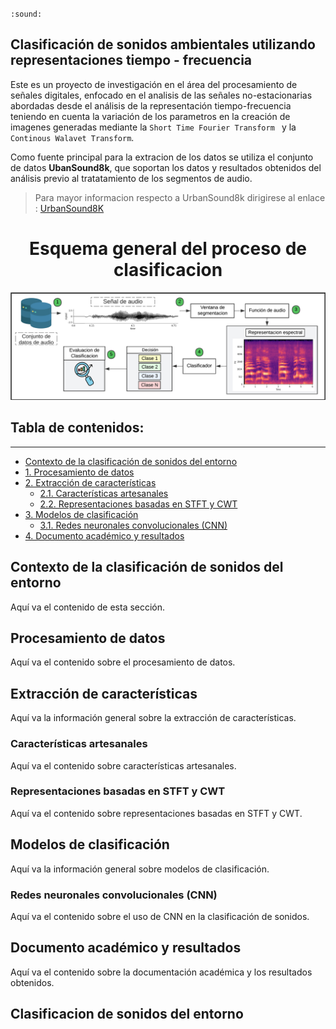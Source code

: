  `:sound:` 

## Clasificación de sonidos ambientales utilizando representaciones tiempo - frecuencia

Este es un proyecto de investigación en el área del procesamiento de señales digitales, enfocado en el analisis de las señales no-estacionarias abordadas desde el análisis de la representación tiempo-frecuencia teniendo en cuenta la variación  de los parametros en la creación de imagenes generadas mediante la `Short Time Fourier Transform ` y la `Continous Walavet Transform`.

Como fuente principal para la extracion de los datos se utiliza el conjunto de datos **UbanSound8k**, que soportan los datos y resultados obtenidos del análisis previo al tratatamiento de los segmentos de audio.
> Para mayor informacion respecto a UrbanSound8k dirigirese al enlace  :  [UrbanSound8K](https://urbansounddataset.weebly.com/urbansound8k.html)

<h1 align="center"> Esquema general del proceso de clasificacion </h1>
<p align="center"><img src = "Imagenes/D-Fondo-Claro.png"> </p>

## Tabla de contenidos:
---
- [Contexto de la clasificación de sonidos del entorno](#contexto-de-la-clasificación-de-sonidos-del-entorno)  
- [1. Procesamiento de datos](#procesamiento-de-datos)  
- [2. Extracción de características](#extracción-de-características)  
  - [2.1. Características artesanales](#características-artesanales)  
  - [2.2. Representaciones basadas en STFT y CWT](#representaciones-basadas-en-stft-y-cwt)  
- [3. Modelos de clasificación](#modelos-de-clasificación)  
  - [3.1. Redes neuronales convolucionales (CNN)](#redes-neuronales-convolucionales-cnn)  
- [4. Documento académico y resultados](#documento-académico-y-resultados)  



## Contexto de la clasificación de sonidos del entorno
Aquí va el contenido de esta sección.

## Procesamiento de datos
Aquí va el contenido sobre el procesamiento de datos.

## Extracción de características
Aquí va la información general sobre la extracción de características.

### Características artesanales
Aquí va el contenido sobre características artesanales.

### Representaciones basadas en STFT y CWT
Aquí va el contenido sobre representaciones basadas en STFT y CWT.

## Modelos de clasificación
Aquí va la información general sobre modelos de clasificación.

### Redes neuronales convolucionales (CNN)
Aquí va el contenido sobre el uso de CNN en la clasificación de sonidos.

## Documento académico y resultados
Aquí va el contenido sobre la documentación académica y los resultados obtenidos.






























## Clasificacion de sonidos del entorno